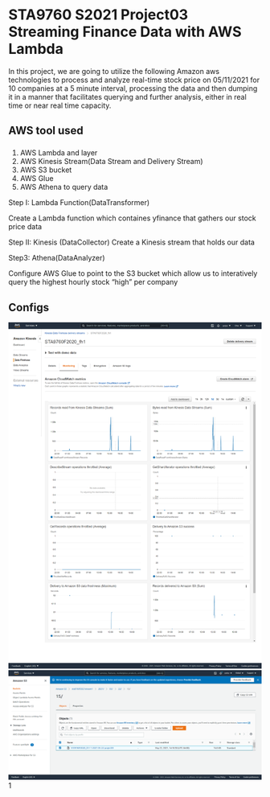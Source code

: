 # STA9760 S2021 Project03 Streaming Finance Data with AWS Lambda
In this project, we are going to utilize the following Amazon aws technologies to process and analyze real-time stock price on 05/11/2021 for 10 companies at a 5 minute interval, processing the data and then dumping it in a manner that facilitates querying and further analysis, either in real time or near real time capacity.


## AWS tool used

###
1. AWS Lambda and layer
2. AWS Kinesis Stream(Data Stream and Delivery Stream)
3. AWS S3 bucket
4. AWS Glue 
5. AWS Athena to query data 

Step I: Lambda Function(DataTransformer)


Create a Lambda function which containes yfinance that gathers our stock price data 

Step II: Kinesis (DataCollector)
Create a Kinesis stream that holds our data

Step3: Athena(DataAnalyzer)

Configure AWS Glue to point to the S3 bucket which allow us to interatively query the highest hourly stock “high” per company 




## Configs
![kinesis_config](https://github.com/KY0409/Project03/blob/main/kinesis_config.png)
![s3_bucket](https://github.com/KY0409/Project03/blob/main/screenshot_of_s3_bucket.png)
1
